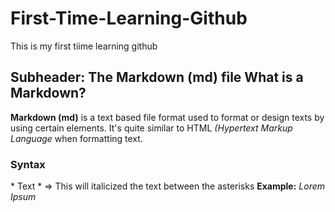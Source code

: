 # First-Time-Learning-Github 
This is my first tiime learning github

## Subheader: The Markdown (md) file What is a Markdown? 
**Markdown (md)** is a text based file format used to format or design texts by using certain elements. It's quite similar to HTML *(Hypertext Markup Language* when formatting text. 

### Syntax 
\* Text \* => This will italicized the text between the asterisks 
**Example:** *Lorem Ipsum*